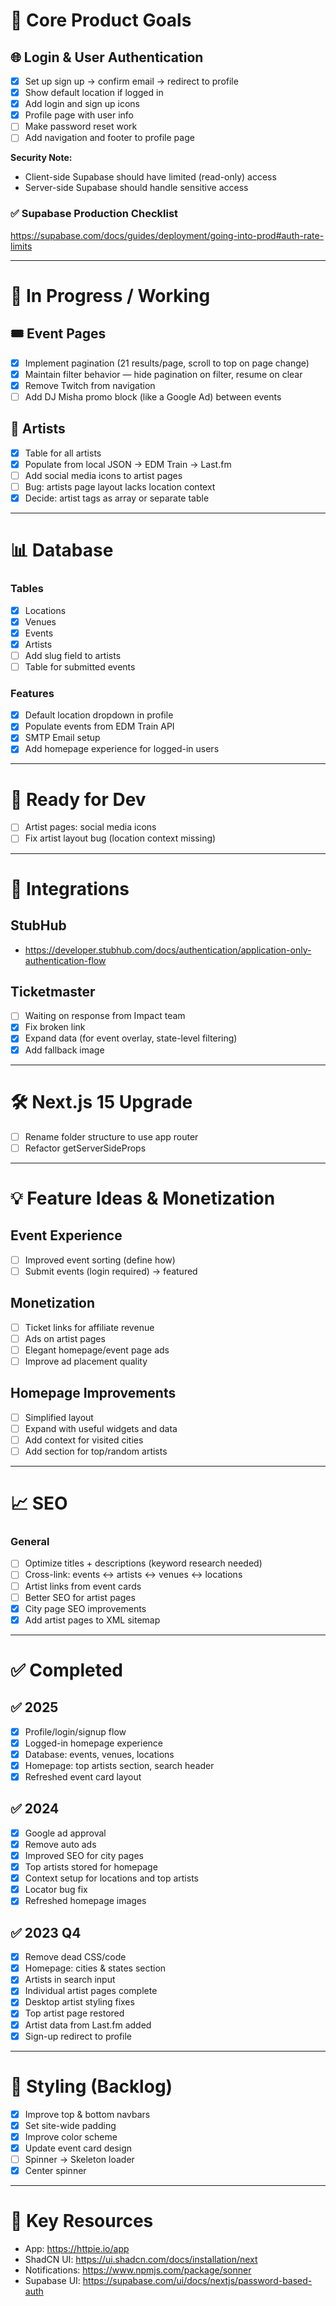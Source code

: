 # 🎯 Core Product Goals

## 🌐 Login & User Authentication

- [x] Set up sign up → confirm email → redirect to profile
- [x] Show default location if logged in
- [x] Add login and sign up icons
- [x] Profile page with user info
- [ ] Make password reset work
- [ ] Add navigation and footer to profile page

**Security Note:**

- Client-side Supabase should have limited (read-only) access
- Server-side Supabase should handle sensitive access

### ✅ Supabase Production Checklist

https://supabase.com/docs/guides/deployment/going-into-prod#auth-rate-limits

---

# 🔧 In Progress / Working

## 🎟 Event Pages

- [x] Implement pagination (21 results/page, scroll to top on page change)
- [x] Maintain filter behavior — hide pagination on filter, resume on clear
- [x] Remove Twitch from navigation
- [ ] Add DJ Misha promo block (like a Google Ad) between events

## 🎤 Artists

- [x] Table for all artists
- [x] Populate from local JSON → EDM Train → Last.fm
- [ ] Add social media icons to artist pages
- [ ] Bug: artists page layout lacks location context
- [x] Decide: artist tags as array or separate table

---

# 📊 Database

### Tables

- [x] Locations
- [x] Venues
- [x] Events
- [x] Artists
- [ ] Add slug field to artists
- [ ] Table for submitted events

### Features

- [x] Default location dropdown in profile
- [x] Populate events from EDM Train API
- [x] SMTP Email setup
- [x] Add homepage experience for logged-in users

---

# 🚀 Ready for Dev

- [ ] Artist pages: social media icons
- [ ] Fix artist layout bug (location context missing)

---

# 🔁 Integrations

## StubHub

- https://developer.stubhub.com/docs/authentication/application-only-authentication-flow

## Ticketmaster

- [ ] Waiting on response from Impact team
- [x] Fix broken link
- [x] Expand data (for event overlay, state-level filtering)
- [x] Add fallback image

---

# 🛠 Next.js 15 Upgrade

- [ ] Rename folder structure to use app router
- [ ] Refactor getServerSideProps

---

# 💡 Feature Ideas & Monetization

## Event Experience

- [ ] Improved event sorting (define how)
- [ ] Submit events (login required) → featured

## Monetization

- [ ] Ticket links for affiliate revenue
- [ ] Ads on artist pages
- [ ] Elegant homepage/event page ads
- [ ] Improve ad placement quality

## Homepage Improvements

- [ ] Simplified layout
- [ ] Expand with useful widgets and data
- [ ] Add context for visited cities
- [ ] Add section for top/random artists

---

# 📈 SEO

### General

- [ ] Optimize titles + descriptions (keyword research needed)
- [ ] Cross-link: events ↔ artists ↔ venues ↔ locations
- [ ] Artist links from event cards
- [ ] Better SEO for artist pages
- [x] City page SEO improvements
- [x] Add artist pages to XML sitemap

---

# ✅ Completed

## ✅ 2025

- [x] Profile/login/signup flow
- [x] Logged-in homepage experience
- [x] Database: events, venues, locations
- [x] Homepage: top artists section, search header
- [x] Refreshed event card layout

## ✅ 2024

- [x] Google ad approval
- [x] Remove auto ads
- [x] Improved SEO for city pages
- [x] Top artists stored for homepage
- [x] Context setup for locations and top artists
- [x] Locator bug fix
- [x] Refreshed homepage images

## ✅ 2023 Q4

- [x] Remove dead CSS/code
- [x] Homepage: cities & states section
- [x] Artists in search input
- [x] Individual artist pages complete
- [x] Desktop artist styling fixes
- [x] Top artist page restored
- [x] Artist data from Last.fm added
- [x] Sign-up redirect to profile

---

# 🧪 Styling (Backlog)

- [x] Improve top & bottom navbars
- [x] Set site-wide padding
- [x] Improve color scheme
- [x] Update event card design
- [ ] Spinner → Skeleton loader
- [x] Center spinner

---

# 🔗 Key Resources

- App: https://httpie.io/app
- ShadCN UI: https://ui.shadcn.com/docs/installation/next
- Notifications: https://www.npmjs.com/package/sonner
- Supabase UI: https://supabase.com/ui/docs/nextjs/password-based-auth

